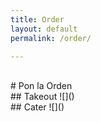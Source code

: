 ```yaml
---
title: Order
layout: default
permalink: /order/

---
```

<br>
# Pon la Orden

<div class="row">
  <div class="col-md-6">
## Takeout
![]()
  </div>

  <div class="col-md-6">
## Cater
![]()
  </div>
</div>
